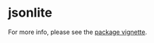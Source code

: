 jsonlite
========

For more info, please see the [package vignette](https://raw.github.com/jeroenooms/jsonlite/master/vignettes/json-mapping.pdf).